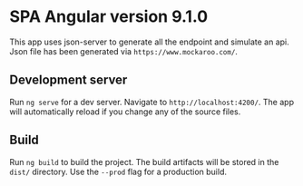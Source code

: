 # SPA Angular version 9.1.0

This app uses json-server to generate all the endpoint and simulate an api.
Json file has been generated via `https://www.mockaroo.com/`.

## Development server

Run `ng serve` for a dev server. Navigate to `http://localhost:4200/`. The app will automatically reload if you change any of the source files.

## Build

Run `ng build` to build the project. The build artifacts will be stored in the `dist/` directory. Use the `--prod` flag for a production build.
